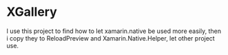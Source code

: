 # XGallery

I use this project to find how to let xamarin.native be used more easily, then i copy they to ReloadPreview and Xamarin.Native.Helper, let other project use.
